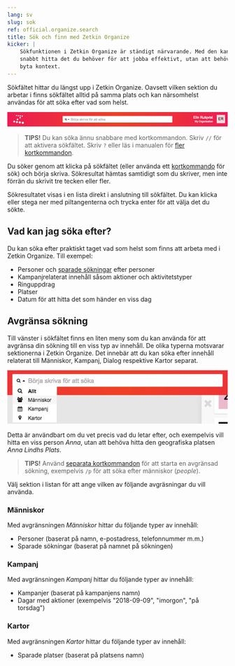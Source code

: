 ```yaml
---
lang: sv
slug: sok
ref: official.organize.search
title: Sök och finn med Zetkin Organize
kicker: |
    Sökfunktionen i Zetkin Organize är ständigt närvarande. Med den kan du
    snabbt hitta det du behöver för att jobba effektivt, utan att behöva
    byta kontext.
---
```


Sökfältet hittar du längst upp i Zetkin Organize. Oavsett vilken sektion du
arbetar i finns sökfältet alltid på samma plats och kan närsomhelst användas
för att söka efter vad som helst.

![Topplist i Zetkin Organize](./header.png)

> __TIPS!__
> Du kan söka ännu snabbare med kortkommandon. Skriv `//` för
> att aktivera sökfältet. Skriv `?` eller läs i manualen för
[fler kortkommandon](/sv/for-funktionarer/tips/snabbtangenter).

Du söker genom att klicka på sökfältet (eller använda ett
[kortkommando](/sv/for-funktionarer/tips/snabbtangenter) för sök) och börja
skriva. Sökresultat hämtas samtidigt som du skriver, men inte förrän du
skrivit tre tecken eller fler.

Sökresultatet visas i en lista direkt i anslutning till sökfältet. Du kan
klicka eller stega ner med piltangenterna och trycka enter för att välja det
du sökte.

## Vad kan jag söka efter?
Du kan söka efter praktiskt taget vad som helst som finns att arbeta med i
Zetkin Organize. Till exempel:

* Personer och [sparade sökningar](/sv/for-funktionarer/manniskor/komplex-sok)
  efter personer
* Kampanjrelaterat innehåll såsom aktioner och aktivitetstyper
* Ringuppdrag
* Platser
* Datum för att hitta det som händer en viss dag

## Avgränsa sökning
Till vänster i sökfältet finns en liten meny som du kan använda för att
avgränsa din sökning till en viss typ av innehåll. De olika typerna
motsvarar sektionerna i Zetkin Organize. Det innebär att du kan söka efter
innehåll relaterat till Människor, Kampanj, Dialog respektive Kartor
separat.

![Olika sökavgränsningar](./scopes.png)

Detta är användbart om du vet precis vad du letar efter, och exempelvis vill
hitta en viss person _Anna_, utan att behöva hitta den geografiska platsen
_Anna Lindhs Plats_.

> __TIPS!__
> Använd [separata kortkommandon](/sv/for-funktionarer/tips/snabbtangenter)
> för att starta en avgränsad sökning, exempelvis `/p` för att söka efter
> människor (_people_).

Välj sektion i listan för att ange vilken av följande avgräsningar du vill
använda.

### Människor
Med avgränsningen _Människor_ hittar du följande typer av innehåll:

* Personer (baserat på namn, e-postadress, telefonnummer m.m.)
* Sparade sökningar (baserat på namnet på sökningen)

### Kampanj
Med avgränsningen _Kampanj_ hittar du följande typer av innehåll:

* Kampanjer (baserat på kampanjens namn)
* Dagar med aktioner (exempelvis "2018-09-09", "imorgon", "på torsdag")

### Kartor
Med avgränsningen _Kartor_ hittar du följande typer av innehåll:

* Sparade platser (baserat på platsens namn)
